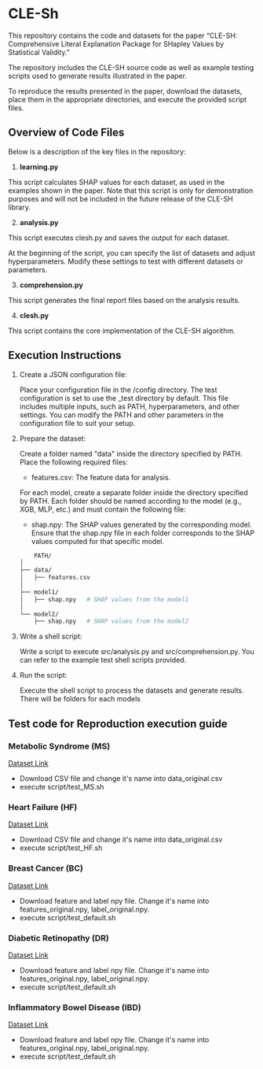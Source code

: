 # CLE-Sh
This repository contains the code and datasets for the paper “CLE-SH: Comprehensive Literal Explanation Package for SHapley Values by Statistical Validity.”

The repository includes the CLE-SH source code as well as example testing scripts used to generate results illustrated in the paper.

To reproduce the results presented in the paper, download the datasets, place them in the appropriate directories, and execute the provided script files.

## Overview of Code Files
Below is a description of the key files in the repository:

1. **learning.py**

This script calculates SHAP values for each dataset, as used in the examples shown in the paper. Note that this script is only for demonstration purposes and will not be included in the future release of the CLE-SH library.

2. **analysis.py**

This script executes clesh.py and saves the output for each dataset.

At the beginning of the script, you can specify the list of datasets and adjust hyperparameters. Modify these settings to test with different datasets or parameters.

3. **comprehension.py**

This script generates the final report files based on the analysis results.

4. **clesh.py**

This script contains the core implementation of the CLE-SH algorithm.


## Execution Instructions
1.	Create a JSON configuration file:

    Place your configuration file in the /config directory. The test configuration is set to use the _test directory by default. This file includes multiple inputs, such as PATH, hyperparameters, and other settings. You can modify the PATH and other parameters in the configuration file to suit your setup.

2.	Prepare the dataset:

    Create a folder named "data" inside the directory specified by PATH. Place the following required files:
    - features.csv: The feature data for analysis.
    
    For each model, create a separate folder inside the directory specified by PATH. Each folder should be named according to the model (e.g., XGB, MLP, etc.) and must contain the following file:
	- shap.npy: The SHAP values generated by the corresponding model. Ensure that the shap.npy file in each folder corresponds to the SHAP values computed for that specific model.

    ```bash
        PATH/
    │
    ├── data/
    │   ├── features.csv
    │
    ├── model1/
    │   ├── shap.npy   # SHAP values from the model1
    │
    └── model2/
        ├── shap.npy   # SHAP values from the model2
    ```

3.	Write a shell script:

    Write a script to execute src/analysis.py and src/comprehension.py. You can refer to the example test shell scripts provided.

4.	Run the script:
    
    Execute the shell script to process the datasets and generate results. There will be folders for each models

## Test code for Reproduction execution guide 
### Metabolic Syndrome (MS)
[Dataset Link](https://www.kaggle.com/datasets/antimoni/metabolic-syndrome)
- Download CSV file and change it's name into data_original.csv
- execute script/test_MS.sh

### Heart Failure (HF)
[Dataset Link](https://doi.org/10.24432/C5Z89R)
- Download CSV file and change it's name into data_original.csv
- execute script/test_HF.sh

### Breast Cancer (BC)
[Dataset Link](https://doi.org/10.24432/C5GK50)
- Download feature and label npy file. Change it's name into features_original.npy, label_original.npy.
- execute script/test_default.sh

### Diabetic Retinopathy (DR)
[Dataset Link](https://doi.org/10.24432/C5XP4P)
- Download feature and label npy file. Change it's name into features_original.npy, label_original.npy.
- execute script/test_default.sh

### Inflammatory Bowel Disease (IBD)
[Dataset Link](https://doi.org/10.1093/gigascience/giad083)
- Download feature and label npy file. Change it's name into features_original.npy, label_original.npy.
- execute script/test_default.sh